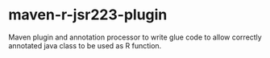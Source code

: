 # maven-r-jsr223-plugin
Maven plugin and annotation processor to write glue code to allow correctly annotated java class to be used as R function.
